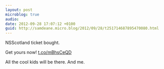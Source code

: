 ```yaml
---
layout: post
microblog: true
audio: 
date: 2012-09-28 17:07:12 +0100
guid: http://samdeane.micro.blog/2012/09/28/t251714687895470080.html
---
```

NSScotland ticket bought.

Get yours now! [t.co/mBhsCeQD](http://t.co/mBhsCeQD)

All the cool kids will be there. And me.
